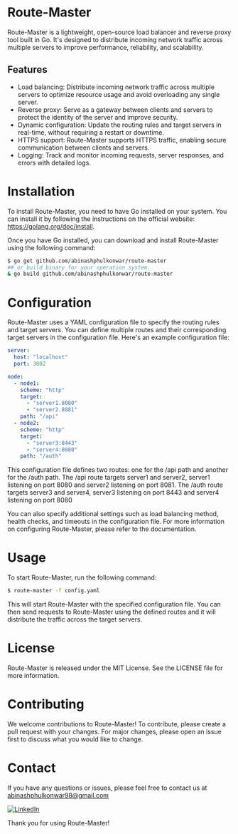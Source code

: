 # Route-Master

Route-Master is a lightweight, open-source load balancer and reverse proxy tool built in Go. It's designed to distribute incoming network traffic across multiple servers to improve performance, reliability, and scalability.

## Features

- Load balancing: Distribute incoming network traffic across multiple servers to optimize resource usage and avoid overloading any single server.
- Reverse proxy: Serve as a gateway between clients and servers to protect the identity of the server and improve security.
- Dynamic configuration: Update the routing rules and target servers in real-time, without requiring a restart or downtime.
- HTTPS support: Route-Master supports HTTPS traffic, enabling secure communication between clients and servers.
- Logging: Track and monitor incoming requests, server responses, and errors with detailed logs.

# Installation

To install Route-Master, you need to have Go installed on your system. You can install it by following the instructions on the official website: https://golang.org/doc/install.

Once you have Go installed, you can download and install Route-Master using the following command:

```sh
$ go get github.com/abinashphulkonwar/route-master
## or build binary for your operation system
& go build github.com/abinashphulkonwar/route-master
```

# Configuration

Route-Master uses a YAML configuration file to specify the routing rules and target servers. You can define multiple routes and their corresponding target servers in the configuration file. Here's an example configuration file:

```yaml
server:
  host: "localhost"
  port: 3002

node:
  - node1:
    scheme: "http"
    target:
      - "server1.8080"
      - "server2.8081"
    path: "/api"
  - node2:
    scheme: "http"
    target:
      - "server3:8443"
      - "server4:8080"
    path: "/auth"
```

This configuration file defines two routes: one for the /api path and another for the /auth path. The /api route targets server1 and server2, server1 listening on port 8080 and server2 listening on port 8081. The /auth route targets server3 and server4, server3 listening on port 8443 and server4 listening on port 8080

You can also specify additional settings such as load balancing method, health checks, and timeouts in the configuration file. For more information on configuring Route-Master, please refer to the documentation.

# Usage

To start Route-Master, run the following command:

```sh
$ route-master -f config.yaml
```

This will start Route-Master with the specified configuration file. You can then send requests to Route-Master using the defined routes and it will distribute the traffic across the target servers.

# License

Route-Master is released under the MIT License. See the LICENSE file for more information.

# Contributing

We welcome contributions to Route-Master! To contribute, please create a pull request with your changes. For major changes, please open an issue first to discuss what you would like to change.

# Contact

If you have any questions or issues, please feel free to contact us at abinashphulkonwar98@gmail.com

[![LinkedIn](https://img.shields.io/badge/-LinkedIn-blue?style=flat-square&logo=Linkedin&logoColor=white&link=https://www.linkedin.com/in/abinash-phulkonwar-775b521a5/)](https://www.linkedin.com/in/abinash-phulkonwar-775b521a5/)

Thank you for using Route-Master!
